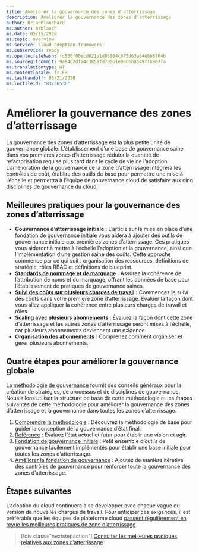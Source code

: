 ```yaml
---
title: Améliorer la gouvernance des zones d’atterrissage
description: Améliorer la gouvernance des zones d’atterrissage
author: BrianBlanchard
ms.author: brblanch
ms.date: 05/15/2020
ms.topic: overview
ms.service: cloud-adoption-framework
ms.subservice: ready
ms.openlocfilehash: fd500f00ecd021a1d05904c675d63a64e8b6764b
ms.sourcegitcommit: 9a84c2dfa4c3859fd7d5b1e06bbb8549ff6967fa
ms.translationtype: HT
ms.contentlocale: fr-FR
ms.lasthandoff: 05/21/2020
ms.locfileid: "83756530"
---
```

# <a name="improve-landing-zone-governance"></a>Améliorer la gouvernance des zones d’atterrissage

La gouvernance des zones d’atterrissage est la plus petite unité de gouvernance globale. L’établissement d’une base de gouvernance saine dans vos premières zones d’atterrissage réduira la quantité de refactorisation requise plus tard dans le cycle de vie de l’adoption. L’amélioration de la gouvernance de la zone d’atterrissage intégrera les contrôles de coût, établira des outils de base pour permettre une mise à l’échelle et permettra à l’équipe de gouvernance cloud de satisfaire aux cinq disciplines de gouvernance du cloud.

## <a name="landing-zone-governance-best-practices"></a>Meilleures pratiques pour la gouvernance des zones d’atterrissage

- **Gouvernance d’atterrissage initiale :** L’article sur la mise en place d’une [fondation de gouvernance initiale](../../govern/guides/complex/index.md) vous aidera à ajouter des outils de gouvernance initiale aux premières zones d’atterrissage. Ces pratiques vous aideront à mettre à l’échelle l’adoption et la gouvernance, ainsi que l’implémentation d’une gestion saine des coûts. Cette approche commence par ce qui suit : organisation des ressources, définitions de stratégie, rôles RBAC et définitions de blueprint.
- **[Standards de nommage et de marquage](../azure-best-practices/naming-and-tagging.md) :** Assurez la cohérence de l’attribution de noms et du marquage, offrant les données de base pour l’établissement de pratiques de gouvernance saines.
- **[Suivi des coûts sur plusieurs charges de travail](../azure-best-practices/track-costs.md) :** Commencez le suivi des coûts dans votre première zone d’atterrissage. Évaluer la façon dont vous allez appliquer la cohérence entre plusieurs charges de travail et rôles.
- **[Scaling avec plusieurs abonnements](../azure-best-practices/scale-subscriptions.md) :** Évaluez la façon dont cette zone d’atterrissage et les autres zones d’atterrissage seront mises à l’échelle, car plusieurs abonnements deviennent une exigence.
- **[Organisation des abonnements](../azure-best-practices/organize-subscriptions.md) :** Comprenez comment organiser et gérer plusieurs abonnements.

## <a name="four-steps-to-improve-overall-governance"></a>Quatre étapes pour améliorer la gouvernance globale

La [méthodologie de gouvernance](../../govern/index.md) fournit des conseils généraux pour la création de stratégies, de processus et de disciplines de gouvernance. Nous allons utiliser la structure de base de cette méthodologie et les étapes suivantes de cette méthodologie pour améliorer la gouvernance des zones d’atterrissage et la gouvernance dans toutes les zones d’atterrissage.

1. [Comprendre la méthodologie](../../govern/methodology.md) : Découvrez la méthodologie de base pour guider la conception de la gouvernance d’état final.
2. [Référence](../../govern/benchmark.md) : Évaluez l’état actuel et futur pour établir une vision et agir.
3. [Fondation de gouvernance initiale](../../govern/initial-foundation.md) : Petit ensemble d’outils de gouvernance facilement implémentés pour établir une base initiale pour toutes les zones d’atterrissage.
4. [Améliorer la fondation de gouvernance](../../govern/foundation-improvements.md) : Ajoutez de manière itérative des contrôles de gouvernance pour renforcer toute la gouvernance des zones d’atterrissage.

## <a name="next-steps"></a>Étapes suivantes

L’adoption du cloud continuera à se développer avec chaque vague ou version de nouvelles charges de travail. Pour anticiper ces exigences, il est préférable que les équipes de plateforme cloud [passent régulièrement en revue les meilleures pratiques de zone d’atterrissage](../azure-best-practices/index.md).

> [!div class="nextstepaction"]
> [Consulter les meilleures pratiques relatives aux zones d’atterrissage](../azure-best-practices/index.md)
